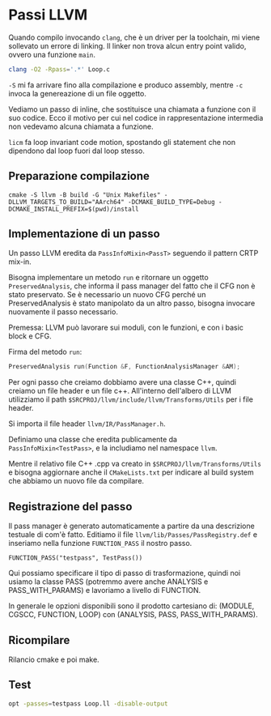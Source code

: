 # Passi LLVM

Quando compilo invocando `clang`, che è un driver per la toolchain, mi viene sollevato un errore di linking.
Il linker non trova alcun entry point valido, ovvero una funzione `main`.

```sh
clang -O2 -Rpass='.*' Loop.c
```

`-S` mi fa arrivare fino alla compilazione e produco assembly, mentre `-c` invoca la genereazione di un file oggetto.

Vediamo un passo di inline, che sostituisce una chiamata a funzione con il suo codice. Ecco il motivo per cui nel codice
in rappresentazione intermedia non vedevamo alcuna chiamata a funzione.

`licm` fa loop invariant code motion, spostando gli statement che non dipendono dal loop fuori dal loop stesso.

## Preparazione compilazione

```
cmake -S llvm -B build -G "Unix Makefiles" -DLLVM_TARGETS_TO_BUILD="AArch64" -DCMAKE_BUILD_TYPE=Debug -DCMAKE_INSTALL_PREFIX=$(pwd)/install
```

## Implementazione di un passo

Un passo LLVM eredita da `PassInfoMixin<PassT>` seguendo il pattern CRTP mix-in.

Bisogna implementare un metodo `run` e ritornare un oggetto `PreservedAnalysis`, che informa il pass manager del fatto che
il CFG non è stato preservato. Se è necessario un nuovo CFG perché un PreservedAnalysis è stato manipolato da un altro
passo, bisogna invocare nuovamente il passo necessario.

Premessa: LLVM può lavorare sui moduli, con le funzioni, e con i basic block e CFG.

Firma del metodo `run`:

```c++
PreservedAnalysis run(Function &F, FunctionAnalysisManager &AM);
```

Per ogni passo che creiamo dobbiamo avere una classe C++, quindi creiamo un file header e un file c++. All'interno
dell'albero di LLVM utilizziamo il path `$SRCPROJ/llvm/include/llvm/Transforms/Utils` per i file header.

Si importa il file header `llvm/IR/PassManager.h`.

Definiamo una classe che eredita publicamente da `PassInfoMixin<TestPass>`, e la includiamo nel namespace `llvm`.

Mentre il relativo file C++ .cpp va creato in `$SRCPROJ/llvm/Transforms/Utils` e bisogna aggiornare anche il `CMakeLists.txt`
per indicare al build system che abbiamo un nuovo file da compilare.

## Registrazione del passo

Il pass manager è generato automaticamente a partire da una descrizione testuale di com'è fatto. Editiamo il file
`llvm/lib/Passes/PassRegistry.def` e inseriamo nella funzione `FUNCTION_PASS` il nostro passo.

```
FUNCTION_PASS("testpass", TestPass())
```

Qui possiamo specificare il tipo di passo di trasformazione, quindi noi usiamo la classe PASS (potremmo avere anche
ANALYSIS e PASS_WITH_PARAMS) e lavoriamo a livello di FUNCTION.

In generale le opzioni disponibili sono il prodotto cartesiano di: (MODULE, CGSCC, FUNCTION, LOOP) con
(ANALYSIS, PASS, PASS_WITH_PARAMS).

## Ricompilare

Rilancio cmake e poi make.

## Test

```sh
opt -passes=testpass Loop.ll -disable-output
```
